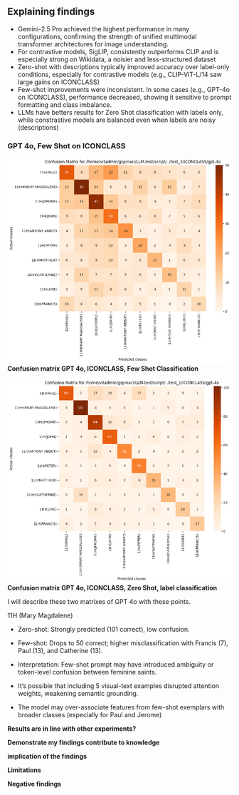 ## Explaining findings

* Gemini-2.5 Pro achieved the highest performance in many configurations, confirming the strength of unified multimodal transformer architectures for image understanding.
* For contrastive models, SigLIP, consistently outperforms CLIP and is especially strong on Wikidata, a noisier and less-structured dataset
* Zero-shot with descriptions typically improved accuracy over label-only conditions, especially for contrastive models (e.g., CLIP-ViT-L/14 saw large gains on ICONCLASS)
* Few-shot improvements were inconsistent. In some cases (e.g., GPT-4o on ICONCLASS), performance decreased, showing it sensitive to prompt formatting and class imbalance.
* LLMs have betters results for Zero Shot classification with labels only, while constrastive models are balanced even when labels are noisy (descriptions)

### GPT 4o, Few Shot on ICONCLASS
![alt text](test_3/ICONCLASS/gpt-4o/confusion_matrix.png)
**Confusion matrix GPT 4o, ICONCLASS, Few Shot Classification**

![alt text](test_1/ICONCLASS/gpt-4o/confusion_matrix.png)
**Confusion matrix GPT 4o, ICONCLASS, Zero Shot, label classification**

I will describe these two matrixes of GPT 4o with these points.

11H (Mary Magdalene)
*	Zero-shot: Strongly predicted (101 correct), low confusion.
*	Few-shot: Drops to 50 correct; higher misclassification with Francis (7), Paul (13), and Catherine (13).
*	Interpretation: Few-shot prompt may have introduced ambiguity or token-level confusion between feminine saints.

* It’s possible that including 5 visual-text examples disrupted attention weights, weakening semantic grounding. 
* The model may over-associate features from few-shot exemplars with broader classes (especially for Paul and Jerome)

**Results are in line with other experiments?**

**Demonstrate my findings contribute to knowledge**

**implication of the findings**

**Limitations**

**Negative findings**


